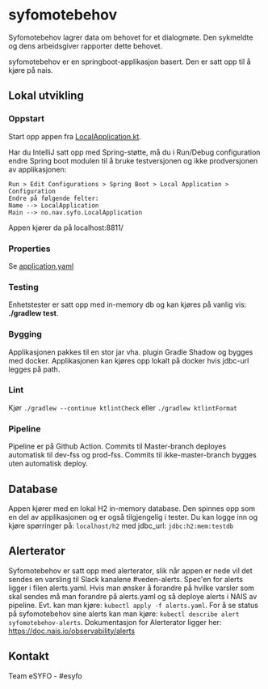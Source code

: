 # syfomotebehov

Syfomotebehov lagrer data om behovet for et dialogmøte. Den sykmeldte og dens arbeidsgiver rapporter dette behovet.

syfomotebehov er en springboot-applikasjon basert. Den er satt opp til å kjøre på nais.

## Lokal utvikling 


### Oppstart

Start opp appen fra [LocalApplication.kt](./src/test/kotlin/no/nav/syfo/LocalApplication.kt).

Har du IntelliJ satt opp med Spring-støtte, må du i Run/Debug configuration endre Spring boot modulen til å bruke
testversjonen og ikke prodversjonen av applikasjonen:

```
Run > Edit Configurations > Spring Boot > Local Application > Configuration
Endre på følgende felter:
Name --> LocalApplication
Main --> no.nav.syfo.LocalApplication
```

Appen kjører da på localhost:8811/

### Properties

Se [application.yaml](./src/test/resources/application.yaml)

### Testing

Enhetstester er satt opp med in-memory db og kan kjøres på vanlig vis: **./gradlew test**.

### Bygging

Applikasjonen pakkes til en stor jar vha. plugin Gradle Shadow og bygges med docker. Applikasjonen kan kjøres opp 
lokalt på docker hvis jdbc-url legges på path.

### Lint
Kjør `./gradlew --continue ktlintCheck` eller `./gradlew ktlintFormat`

### Pipeline

Pipeline er på Github Action.
Commits til Master-branch deployes automatisk til dev-fss og prod-fss.
Commits til ikke-master-branch bygges uten automatisk deploy.

## Database
Appen kjører med en lokal H2 in-memory database. Den spinnes opp som en del av applikasjonen og er 
også tilgjengelig i tester. Du kan logge inn og kjøre spørringer på:
`localhost/h2` med jdbc_url: `jdbc:h2:mem:testdb`

## Alerterator
Syfomotebehov er satt opp med alerterator, slik når appen er nede vil det sendes en varsling til Slack kanalene #veden-alerts.
Spec'en for alerts ligger i filen alerts.yaml. Hvis man ønsker å forandre på hvilke varsler som skal sendes må man forandre
på alerts.yaml og så deploye alerts i NAIS av pipeline. Evt. kan man kjøre:
`kubectl apply -f alerts.yaml`.
For å se status på syfomotebehov sine alerts kan man kjøre:
`kubectl describe alert syfomotebehov-alerts`.
Dokumentasjon for Alerterator ligger her: https://doc.nais.io/observability/alerts

## Kontakt
Team eSYFO - #esyfo

